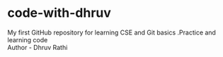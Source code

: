 # code-with-dhruv
My first GitHub repository for learning CSE and Git basics .Practice and learning code 
<br>
Author - Dhruv Rathi
